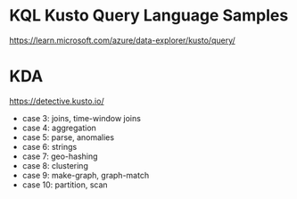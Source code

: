 # KQL Kusto Query Language Samples
https://learn.microsoft.com/azure/data-explorer/kusto/query/
# KDA
https://detective.kusto.io/
- case 3: joins, time-window joins
- case 4: aggregation
- case 5: parse, anomalies
- case 6: strings
- case 7: geo-hashing
- case 8: clustering
- case 9: make-graph, graph-match
- case 10: partition, scan
